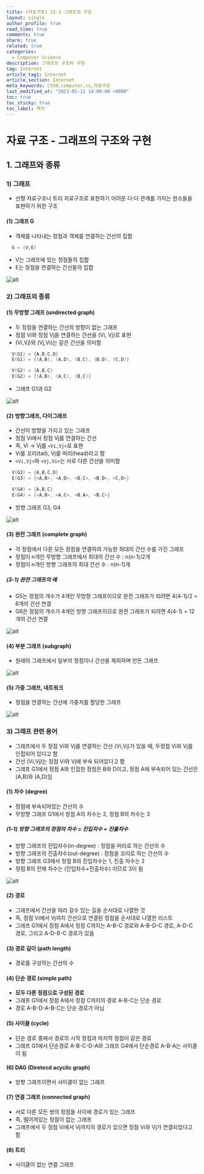```yaml
---
title: (자료구조) 12-1 그래프의 구조
layout: single
author_profile: true
read_time: true
comments: true
share: true
related: true
categories:
  - Computer Science
description: 그래프의 구조와 구현
tag: Internet
article_tag1: Internet
article_section: Internet
meta_keywords: CS50,computer,cs,자료구조
last_modified_at: "2023-01-11 14:00:00 +0800"
toc: true
toc_sticky: true
toc_label: 목차
---
```


# 자료 구조 - 그래프의 구조와 구현

## 1. 그래프와 종류

### 1) 그래프

- 선형 자료구조나 트리 자료구조로 표현하기 어려운 다:다 관계를 가지는 원소들을 표현하기 위한 구조

#### (1) 그래프 G

- 객체를 나타내는 정점과 객체를 연결하는 간선의 집합

```c
  G = (V,E)
```

- V는 그래프에 있는 정점들의 집합
- E는 정점을 연결하는 간선들의 집합

![alt](/assets/images/post/ComputerStudy/625.png)

### 2) 그래프의 종류

#### (1) 무방향 그래프 (undirected graph)

- 두 정점을 연결하는 간선의 방향이 없는 그래프
- 정점 Vi와 정점 Vj을 연결하는 간선을 (Vi, Vj)로 표현
- (Vi,Vj)와 (Vj,Vi)는 같은 간선을 의미함

```c
  V(G1) = {A,B,C,D}
  E(G1) = {(A,B), (A,D), (B,C), (B,D), (C,D)}
```

```c
  V(G2) = {A,B,C}
  E(G2) = {(A,B), (A,C), (B,C)}
```

- 그래프 G1과 G2

![alt](/assets/images/post/ComputerStudy/626.png)

#### (2) 방향그래프, 다이그래프

- 간선이 방향을 가지고 있는 그래프
- 정점 Vi에서 정점 Vj를 연결하는 간선
- 즉, Vi -> Vj를 `<Vi,Vj>`로 표현
- Vi를 꼬리(tail), Vj를 머리(head)라고 함
- `<Vi,Vj>`와 `<Vj,Vi>`는 서로 다른 간선을 의미함

```c
  V(G3) = {A,B,C,D}
  E(G3) = {<A,B>, <A,D>, <B,C>, <B,D>, <C,D>}
```

```c
  V(G4) = {A,B,C}
  E(G4) = {<A,B>, <A,C>, <B,A>, <B,C>}
```

- 방향 그래프 G3, G4

![alt](/assets/images/post/ComputerStudy/627.png)

#### (3) 완전 그래프 (complete graph)

- 각 정점에서 다른 모든 정점을 연결하여 가능한 최대의 간선 수를 가진 그래프
- 정점이 n개인 무방향 그래프에서 최대의 간선 수 : n(n-1)/2개
- 정점이 n개인 방향 그래프의 최대 간선 수 : n(n-1)개

##### (3-1) 완전 그래프의 예

- G5는 정점의 개수가 4개인 무방향 그래프이므로 완전 그래프가 되려면 4(4-1)/2 = 6개의 간선 연결
- G6은 정점의 개수가 4개인 방향 그래프이므로 완전 그래프가 되려면 4(4-1) = 12개의 간선 연결

![alt](/assets/images/post/ComputerStudy/628.png)

#### (4) 부분 그래프 (subgraph)

- 원래의 그래프에서 일부의 정점이나 간선을 제외하며 만든 그래프

![alt](/assets/images/post/ComputerStudy/629.png)

#### (5) 가중 그래프, 네트워크

- 정점을 연결하는 간선에 가중치를 할당한 그래프

![alt](/assets/images/post/ComputerStudy/630.png)

### 3) 그래프 관련 용어

- 그래프에서 두 정점 Vi와 Vj를 연결하는 간선 (Vi,Vj)가 있을 때, 두정점 Vi와 Vj를 인접되어 있다고 함
- 간선 (Vi,Vj)는 정점 Vi와 Vj에 부속 되어있다고 함
- 그래프 G1에서 정점 A와 인접한 정점은 B와 D이고, 정점 A에 부속되어 있는 간선은 (A,B)와 (A,D)임

#### (1) 차수 (degree)

- 정점에 부속되어있는 간선의 수
- 무방향 그래프 G1에서 정점 A의 차수는 2, 정점 B의 차수는 3

##### (1-1) 방향 그래프의 정점의 차수 = 진입차수 + 진출차수

- 방향 그래프의 진입차수(in-degree) : 정점을 머리로 하는 간선의 수
- 방향 그래프의 진출차수(out-degree) : 정점을 꼬리로 하는 간선의 수
- 방향 그래프 G3에서 정점 B의 진입차수는 1, 진출 차수는 2
- 정점 B의 전체 차수는 (진입차수+진출차수) 이므로 3이 됨

![alt](/assets/images/post/ComputerStudy/631.png)

#### (2) 경로

- 그래프에서 간선을 따라 갈수 있는 길을 순서대로 나열한 것
- 즉, 정점 Vi에서 Vj까지 간선으로 연결된 정점을 순서대로 나열한 리스트
- 그래프 G1에서 정점 A에서 정점 C까지는 A-B-C 경로와 A-B-D-C 경로, A-D-C 경로, 그리고 A-D-B-C 경로가 있음

#### (3) 경로 길이 (path length)

- 경로를 구성하는 간선의 수

#### (4) 단순 경로 (simple path)

- **모두 다른 정점으로 구성된 경로**
- 그래프 G1에서 정점 A에서 정점 C까지의 경로 A-B-C는 단순 경로
- 경로 A-B-D-A-B-C는 단순 경로가 아님

#### (5) 사이클 (cycle)

- 단순 경로 중에서 경로의 시작 정점과 마지막 정점이 같은 경로
- 그래프 G1에서 단순경로 A-B-C-D-A와 그래프 G4에서 단순경로 A-B-A는 사이클이 됨

#### (6) DAG (Diretecd acyclic graph)

- 방향 그래프이면서 사이클이 없는 그래프

#### (7) 연결 그래프 (connected graph)

- 서로 다른 모든 쌍의 정점들 사이에 경로가 있는 그래프
- 즉, 떨어져있는 정점이 없는 그래프
- 그래프에서 두 정점 Vi에서 Vj까지의 경로가 있으면 정점 Vi와 Vj가 연결되었다고 함

#### (8) 트리

- 사이클이 없는 연결 그래프
